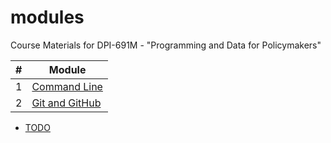 # modules
Course Materials for DPI-691M - "Programming and Data for Policymakers"

\# | Module
---|-----------
1  | [Command Line](./commandline)
2  | [Git and GitHub](./git)


- [TODO](./todo.md)